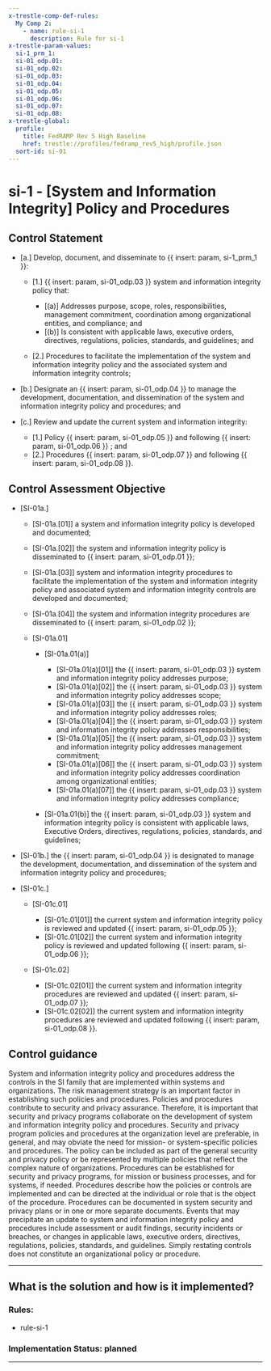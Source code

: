 ```yaml
---
x-trestle-comp-def-rules:
  My Comp 2:
    - name: rule-si-1
      description: Rule for si-1
x-trestle-param-values:
  si-1_prm_1:
  si-01_odp.01:
  si-01_odp.02:
  si-01_odp.03:
  si-01_odp.04:
  si-01_odp.05:
  si-01_odp.06:
  si-01_odp.07:
  si-01_odp.08:
x-trestle-global:
  profile:
    title: FedRAMP Rev 5 High Baseline
    href: trestle://profiles/fedramp_rev5_high/profile.json
  sort-id: si-01
---
```


# si-1 - \[System and Information Integrity\] Policy and Procedures

## Control Statement

- \[a.\] Develop, document, and disseminate to {{ insert: param, si-1_prm_1 }}:

  - \[1.\] {{ insert: param, si-01_odp.03 }} system and information integrity policy that:

    - \[(a)\] Addresses purpose, scope, roles, responsibilities, management commitment, coordination among organizational entities, and compliance; and
    - \[(b)\] Is consistent with applicable laws, executive orders, directives, regulations, policies, standards, and guidelines; and

  - \[2.\] Procedures to facilitate the implementation of the system and information integrity policy and the associated system and information integrity controls;

- \[b.\] Designate an {{ insert: param, si-01_odp.04 }} to manage the development, documentation, and dissemination of the system and information integrity policy and procedures; and

- \[c.\] Review and update the current system and information integrity:

  - \[1.\] Policy {{ insert: param, si-01_odp.05 }} and following {{ insert: param, si-01_odp.06 }} ; and
  - \[2.\] Procedures {{ insert: param, si-01_odp.07 }} and following {{ insert: param, si-01_odp.08 }}.

## Control Assessment Objective

- \[SI-01a.\]

  - \[SI-01a.[01]\] a system and information integrity policy is developed and documented;
  - \[SI-01a.[02]\] the system and information integrity policy is disseminated to {{ insert: param, si-01_odp.01 }};
  - \[SI-01a.[03]\] system and information integrity procedures to facilitate the implementation of the system and information integrity policy and associated system and information integrity controls are developed and documented;
  - \[SI-01a.[04]\] the system and information integrity procedures are disseminated to {{ insert: param, si-01_odp.02 }};
  - \[SI-01a.01\]

    - \[SI-01a.01(a)\]

      - \[SI-01a.01(a)[01]\] the {{ insert: param, si-01_odp.03 }} system and information integrity policy addresses purpose;
      - \[SI-01a.01(a)[02]\] the {{ insert: param, si-01_odp.03 }} system and information integrity policy addresses scope;
      - \[SI-01a.01(a)[03]\] the {{ insert: param, si-01_odp.03 }} system and information integrity policy addresses roles;
      - \[SI-01a.01(a)[04]\] the {{ insert: param, si-01_odp.03 }} system and information integrity policy addresses responsibilities;
      - \[SI-01a.01(a)[05]\] the {{ insert: param, si-01_odp.03 }} system and information integrity policy addresses management commitment;
      - \[SI-01a.01(a)[06]\] the {{ insert: param, si-01_odp.03 }} system and information integrity policy addresses coordination among organizational entities;
      - \[SI-01a.01(a)[07]\] the {{ insert: param, si-01_odp.03 }} system and information integrity policy addresses compliance;

    - \[SI-01a.01(b)\] the {{ insert: param, si-01_odp.03 }} system and information integrity policy is consistent with applicable laws, Executive Orders, directives, regulations, policies, standards, and guidelines;

- \[SI-01b.\] the {{ insert: param, si-01_odp.04 }} is designated to manage the development, documentation, and dissemination of the system and information integrity policy and procedures;

- \[SI-01c.\]

  - \[SI-01c.01\]

    - \[SI-01c.01[01]\] the current system and information integrity policy is reviewed and updated {{ insert: param, si-01_odp.05 }};
    - \[SI-01c.01[02]\] the current system and information integrity policy is reviewed and updated following {{ insert: param, si-01_odp.06 }};

  - \[SI-01c.02\]

    - \[SI-01c.02[01]\] the current system and information integrity procedures are reviewed and updated {{ insert: param, si-01_odp.07 }};
    - \[SI-01c.02[02]\] the current system and information integrity procedures are reviewed and updated following {{ insert: param, si-01_odp.08 }}.

## Control guidance

System and information integrity policy and procedures address the controls in the SI family that are implemented within systems and organizations. The risk management strategy is an important factor in establishing such policies and procedures. Policies and procedures contribute to security and privacy assurance. Therefore, it is important that security and privacy programs collaborate on the development of system and information integrity policy and procedures. Security and privacy program policies and procedures at the organization level are preferable, in general, and may obviate the need for mission- or system-specific policies and procedures. The policy can be included as part of the general security and privacy policy or be represented by multiple policies that reflect the complex nature of organizations. Procedures can be established for security and privacy programs, for mission or business processes, and for systems, if needed. Procedures describe how the policies or controls are implemented and can be directed at the individual or role that is the object of the procedure. Procedures can be documented in system security and privacy plans or in one or more separate documents. Events that may precipitate an update to system and information integrity policy and procedures include assessment or audit findings, security incidents or breaches, or changes in applicable laws, executive orders, directives, regulations, policies, standards, and guidelines. Simply restating controls does not constitute an organizational policy or procedure.

______________________________________________________________________

## What is the solution and how is it implemented?

<!-- For implementation status enter one of: implemented, partial, planned, alternative, not-applicable -->

<!-- Note that the list of rules under ### Rules: is read-only and changes will not be captured after assembly to JSON -->

<!-- Add control implementation description here for control: si-1 -->

### Rules:

  - rule-si-1

### Implementation Status: planned

______________________________________________________________________

